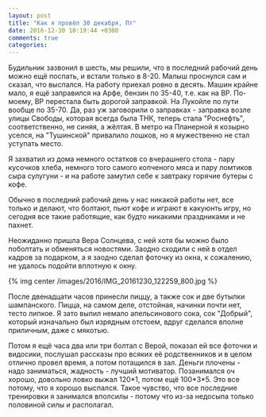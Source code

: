 ```yaml
---
layout: post
title: "Как я провёл 30 декабря, Пт"
date: 2016-12-30 10:19:44 +0300
comments: true
categories: 
---
```

Будильник зазвонил в шесть, мы решили, что в последний рабочий день можно ещё поспать, и встали только в 8-20. Малыш проснулся сам и сказал, что выспался. На работу приехал ровно в десять. Машин крайне мало, я ещё заправился на Арфе, бензин по 35-40, т.е. как на ВР. По-моему, ВР перестала быть дорогой заправкой. На Лукойле по пути вообще по 35-70. Да, раз уж заговорили о заправках - заправка возле улицы Свободы, которая всегда была ТНК, теперь стала "Роснефть", соответственно, не синяя, а жёлтая. В метро на Планерной я козырно уселся, на "Тушинской" привалило лошков, но я мужественно не стал уступать место. 

Я захватил из дома немного остатков со вчерашнего стола - пару кусочков хлеба, немного того самого копченого мяса и пару ломтиков сыра сулугуни - и на работе замутил себе к завтраку горячие бутеры с кофе.

Обычно в последний рабочий день у нас никакой работы нет, все только и делают, что болтают, пьют кофе и играют в какуюнть игру, но сегодня все такие работящие, как будто никакими праздниками и не пахнет.

Неожиданно пришла Вера Солнцева, с ней хотя бы можно было поболтать и обменяться новостями. Заодно сходили с ней в отдел кадров за подарком, а я заодно сделал фоточку из окна, к сожалению, не удалось подойти вплотную к окну.

{% img center /images/2016/IMG_20161230_122259_800.jpg %}

После двенадцати часов принесли пиццу, а также сок и две бутылки шампанского. Пицца, на самом деле, отстойная, начинки почти нет, тесто липкое. Я зато выпил немало апельсинового сока, сок "Добрый", который изначально был изрядным отстоем, вдруг сделался вполне приличным, даже с мякотью.

Потом я ещё часа два или три болтал с Верой, показал ей все фоточки и видосики, послушал рассказы про всяких её родственников и в целом отлично провел время, а потом потащился в зал. Деньги плочены - надо заниматься, жадность - лучший мотиватор. Позанимался оч хорошо, довольно ловко выжал 120\*1, потом ещё 100\*3\*5. Это все потому, что я хорошо выспался. Такое чувство, что все последние тренировки я занимался вполсилы - потому что из-за недосыпа только половиной силы и располагал.